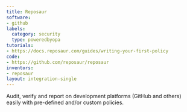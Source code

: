 ```yaml
---
title: Reposaur
software:
- github
labels:
  category: security
  type: poweredbyopa
tutorials:
- https://docs.reposaur.com/guides/writing-your-first-policy
code:
- https://github.com/reposaur/reposaur
inventors:
- reposaur
layout: integration-single
---
```

Audit, verify and report on development platforms (GitHub and others) easily with pre-defined and/or custom policies.
